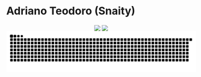 # Adriano Teodoro (Snaity)

<div width="100%" align="center">
  <img align="center" height="150px" src="https://github-readme-stats.vercel.app/api?username=adrianopteodoro&show_icons=true&theme=vision-friendly-dark" />
  <img align="center" height="150px" src="https://github-readme-stats.vercel.app/api/top-langs/?username=adrianopteodoro&theme=vision-friendly-dark&layout=compact" />
</div>

<picture>
  <source media="(prefers-color-scheme: dark)" srcset="github-snake-dark.svg" />
  <source media="(prefers-color-scheme: light)" srcset="github-snake.svg" />
  <img alt="github-snake" src="github-snake.svg" />
</picture>

<!--
**adrianopteodoro/adrianopteodoro** is a ✨ _special_ ✨ repository because its `README.md` (this file) appears on your GitHub profile.

Here are some ideas to get you started:

- 🔭 I’m currently working on ...
- 🌱 I’m currently learning ...
- 👯 I’m looking to collaborate on ...
- 🤔 I’m looking for help with ...
- 💬 Ask me about ...
- 📫 How to reach me: ...
- 😄 Pronouns: ...
- ⚡ Fun fact: ...
-->

